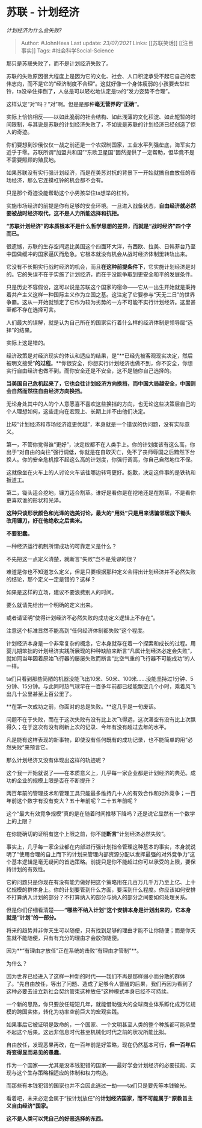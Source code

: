 # 苏联 - 计划经济
*计划经济为什么会失败?*

> Author: #JohnHexa
Last update: *23/07/2021* 
Links: [[苏联笑话]] [[注目事实]] 
Tags: #社会科学Social-Science  

 
那只是苏联失败了，而不是计划经济失败了。

苏联的失败原因很大程度上是因为它的文化、社会、人口积淀承受不起它自己的宏伟志向，而不是它的“经济制度不合理”。这就好像一个身体瘦弱的小孩要去举杠铃，ta没举住摔倒了，人总是可以轻松地认定是ta的“发力姿势不合理”。

这样认定“对”吗？“对”啊。但是是那种**毫无营养的“正确”**。

实际上恰恰相反——以如此脆弱的社会结构、如此浅薄的文化积淀、如此短暂的时间限制，与其说是苏联的计划经济失败了，不如说是苏联的计划经济已经创造了惊人的奇迹。

你们要想到沙俄仅仅一战之前还是一个农奴制国家，工业水平列强垫底，海军实力近乎于零。苏联所谓“加盟共和国”“东欧卫星国”固然提供了一定帮助，但毕竟不是不需要照顾的殖民地。

如果苏联没有实行强计划经济，而是在美苏对抗的背景下一开始就搞自由放任的市场经济，那么它连摸杠铃的机会都不会有。

只是那个奇迹没能帮助这个小男孩举住ta想举的杠铃。

实施市场经济的前提是你有足够的安全环境。一旦进入战备状态，**自由经济就必然要被战时经济取代，这不是人力所能选择和抗拒。**

**“苏联计划经济”的本质根本不是什么哲学思想的差异，而就是“战时经济”四个字而已。**

很遗憾，苏联的生存空间远比美国这个四面环大洋，有西欧、拉美、日韩菲台乃至中国做缓冲的国家逼仄而危急。它根本就没有机会从战时经济体制里转轨出来。

它没有不长期实行战时经济的机会，而且**在这种前提条件下**，它实施计划经济是对的。它的失误不在于实施了计划经济，而在于没能争取到更安全和平的发展条件。

只是历史不容假设，这可以说是苏联这个国家的宿命——它从一出生开始就是秉持着共产主义这样一种国际主义作为立国之基。这注定了它要参与“天无二日”的世界争霸。这从一开始就锁定了它作为较为劣势的一方不可能不实行计划经济。这里甚至都不存在选择可言。

人们最大的误解，就是认为自己所在的国家实行着什么样的经济体制是领导层“选择”的结果。

实际上这是错的。

经济政策是对经济现实的体认和适应的结果，是“**已经先被客观现实决定，然后被明文接受”**的过程**。**你很安全，你想实行计划经济也做不到，你不安全，你想实行自由经济也做不到。而你安全还是不安全，这不是随你自己选择的。

**当美国自己危机起来了，它也会往计划经济方向换挡，而中国大局越安全，中国则会自然而然往自由经济方向换挡。**

无论身处其中的人的个人意愿喜不喜欢这些换挡的方向，也无论这些决策层自己的个人理想如何，这些走向在宏观上、长期上并不由他们决定。

比较“计划经济和市场经济谁更优越”，本身就是一个错误的伪问题，没有实际意义。

第一，不管你觉得谁“更好”，决定权都不在人类手上。你的计划度该有这么高，你出于“对自由的向往”强行调低，你就是在自取灭亡，免不了丧师辱国之后黯然下台换人。你的安全危机撑不起这么高的计划度，你强行调高，你自己自然地位不保。

这就像坐在火车上的人讨论火车该往哪边转弯更好。抱歉，决定这件事的是铁轨和扳道工。

第二，锄头适合挖地，镰刀适合割草。谁好是看你是在挖地还是在割草，不是看你更喜欢谁的形状和光泽。

**这种只谈形状颜色和光泽的选美讨论，最大的“用处”只是用来诱骗邻居放下锄头改用镰刀，好在他绝收之后卖米。**

**不要犯蠢。**

一种经济运行机制所谓成功的可靠定义是什么？

不先把这一点定义清楚，就断言“失败”岂不是荒谬的很？

难道是你也不知道怎么定义，但是只要根据那种定义会得出计划经济并不必然失败的结论，那个定义一定是错的？这样？

如果是这样的立场，建议不要浪费别人的时间。

要么就请先给出一个明确的定义出来。

或者请证明“使得计划经济不必然失败的成功定义逻辑上不存在”。

注意这个标准显然不能高到“任何经济体制都失败”这个程度。

计划经济本身是一个非常复杂的概念，它本身就存在着一个探索和成长的过程。用婴儿期笨拙的计划经济实践所展现的种种缺陷来断言“凡属计划经济必定会失败”，就如同当年因着原始飞行器的屡屡失败而断言“比空气重的飞行器不可能成功”的人一样。

ta们只看到那些简陋的机器没能飞出10米、50米、100米……没能坚持过1分钟、5分钟、15分钟。与此同时热气球早在一百多年前都已经能飘空几个小时，乘着风飞出几十公里甚至上百公里了。

**在第一次成功之前，你面对的总是失败。**这几乎是一句废话。

问题不在于失败，而在于这次失败有没有比上次飞得远，这次滞空有没有比上次飘得久；在于这次有没有刷新上次的记录、今年有没有超过去年的水平。

凡是能有这样表现的新事物，即使没有任何既有的成功记录，也不能简单的用“必然失败”来预言它。

那么计划经济又没有体现出这样的轨迹呢？

这个我一开始就说了——在本质意义上，几乎每一家企业都是计划经济的典范。成功的企业的规模上限是否在不断提升？

两百年前的管理技术和管理工具只能最多维持几十人的有效合作和对外竞争；一百年前这个数字有没有变大？五十年前呢？二十五年前呢？

这个“最大有效竞争规模”真的是在随着时间推移下降吗？还是说它显然有一个数学上的上限？

在你能确切的证明有这个上限之前，你不能**断言**“计划经济必然失败”。

事实上，几乎每一家企业都在内部进行强计划指令管理这种基本的事实，本身就说明了“使用合理的自上而下的计划来管理内部资源分配以发挥最强的对外竞争力”这个基本逻辑是毫无疑问的首选策略。前提只是你不能超过你可以承受的上限，要保持计划的有效性。

它的问题只是你现在有没有能力做好把这个策略用在几百万几千万乃至上亿、上十亿规模的群体身上。你的计划要管到什么方面，要深到什么程度。你应该如何安排不打算纳入计划的部分？不打算纳入的部分与纳入的部分之间要如何处理关系。

但是你们仔细看清楚——**“哪些不纳入计划”这个安排本身是计划出来的，它本身就是“计划”的一部分。**

将来的趋势并非你天生可以随便，只有找到足够的理由才能不让你随便；而是你天生就不能随便，只有有充分的理由才会放你随便。

因为**“有理由才放任”正在系统的击败“有理由才管制”**。

为什么？

因为世界已经进入了这样一种新的时代——我们不再是那样弱小而分散的群体了。“先自由放任，等出了问题、造成了足够令人警醒的后果，我们再因为看到了这种必要去设立新社会契约管束这种放任”这种模式本身已经不可持续。

一个新的思路，你只要放任短短几年，就能借助强大的全球商业体系孵化成万亿规模的跨国实体，转化为功率空前巨大的宏观实践。

如果事后它被证明是致命的，一个国家、一个文明甚至人类的整个种族都可能承受不起这个后果。这远非信息时代甚至机械化时代之前的状况所能比拟。

自由放任，发现恶果再改，在一百年前是好策略，现在仍然基本可行，**但一百年后将变得显而易见的愚蠢**。

作为一个国家——尤其是没本钱犯错的国家——最好学会计划经济的必要技能、实现与这个生存策略相适应的体制和权力构造。

而那些有本钱犯错的国家也并不会因此逃过一劫——ta们只是要先等本钱输光。

看着吧，未来必定会属于“按计划放任”的**计划经济国家，而不可能属于“原教旨主义自由经济”国家。**

**这不是人类可以凭自己的好恶选择的东西。**



